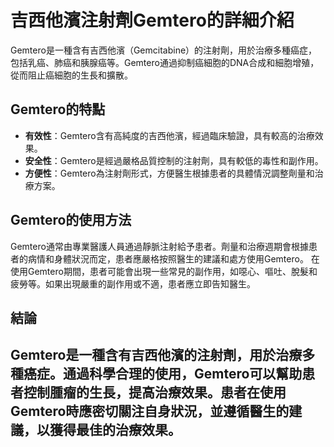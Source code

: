 # 吉西他濱注射劑Gemtero的詳細介紹
Gemtero是一種含有吉西他濱（Gemcitabine）的注射劑，用於治療多種癌症，包括乳癌、肺癌和胰腺癌等。Gemtero通過抑制癌細胞的DNA合成和細胞增殖，從而阻止癌細胞的生長和擴散。
## Gemtero的特點
- **有效性**：Gemtero含有高純度的吉西他濱，經過臨床驗證，具有較高的治療效果。
- **安全性**：Gemtero是經過嚴格品質控制的注射劑，具有較低的毒性和副作用。
- **方便性**：Gemtero為注射劑形式，方便醫生根據患者的具體情況調整劑量和治療方案。
## Gemtero的使用方法
Gemtero通常由專業醫護人員通過靜脈注射給予患者。劑量和治療週期會根據患者的病情和身體狀況而定，患者應嚴格按照醫生的建議和處方使用Gemtero。
在使用Gemtero期間，患者可能會出現一些常見的副作用，如噁心、嘔吐、脫髮和疲勞等。如果出現嚴重的副作用或不適，患者應立即告知醫生。
## 結論
Gemtero是一種含有吉西他濱的注射劑，用於治療多種癌症。通過科學合理的使用，Gemtero可以幫助患者控制腫瘤的生長，提高治療效果。患者在使用Gemtero時應密切關注自身狀況，並遵循醫生的建議，以獲得最佳的治療效果。
---